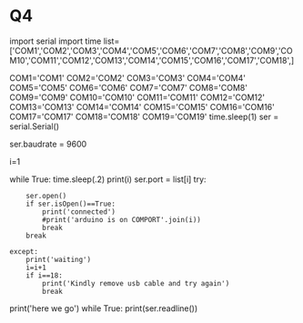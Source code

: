 # Q4
import serial
import time
list=['COM1','COM2','COM3','COM4','COM5','COM6','COM7','COM8','COM9','COM10','COM11','COM12','COM13','COM14','COM15','COM16','COM17','COM18',]



COM1='COM1'
COM2='COM2'
COM3='COM3'
COM4='COM4'
COM5='COM5'
COM6='COM6'
COM7='COM7'
COM8='COM8'
COM9='COM9'
COM10='COM10'
COM11='COM11'
COM12='COM12'
COM13='COM13'
COM14='COM14'
COM15='COM15'
COM16='COM16'
COM17='COM17'
COM18='COM18'
COM19='COM19'
time.sleep(1)
ser = serial.Serial()

ser.baudrate = 9600

i=1

while True:
    time.sleep(.2)
    print(i)
    ser.port = list[i]
    try:

        ser.open()
        if ser.isOpen()==True:
            print('connected')
            #print('arduino is on COMPORT'.join(i))
            break
        break

    except:
        print('waiting')
        i=i+1
        if i==18:
            print('Kindly remove usb cable and try again')
            break


print('here we go')
while True:
    print(ser.readline())
